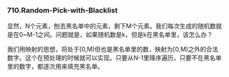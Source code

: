 ### 710.Random-Pick-with-Blacklist

显然，N个元素，刨去黑名单中的元素，剩下M个元素。我们每次生成的随机数就是在0~M-1之间。问题就是，如果随机数是k，但是k在黑名单里，该怎么办？

我们用映射的思想，将处于[0,M)但也是黑名单里的数，映射为[0,M)之外的合法数字。这个在预处理的时候就可以实现。只要从N-1里降序遍历，只要不在黑名单里的数字，都逐次用来填充黑名单。
